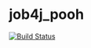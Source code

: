 # job4j_pooh

[![Build Status](https://app.travis-ci.com/dheaven92/job4j_pooh.svg?branch=master)](https://app.travis-ci.com/dheaven92/job4j_pooh)
